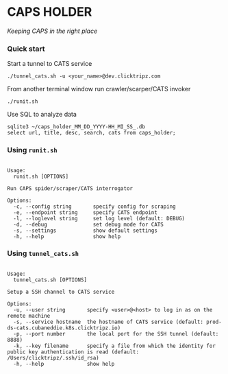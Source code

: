 # CAPS HOLDER
*Keeping CAPS in the right place*

### Quick start
Start a tunnel to CATS service
```shell script
./tunnel_cats.sh -u <your_name>@dev.clicktripz.com
```
From another terminal window run crawler/scarper/CATS invoker
```shell script
./runit.sh
```
Use SQL to analyze data
```
sqlite3 ~/caps_holder_MM_DD_YYYY-HH_MI_SS_.db
select url, title, desc, search, cats from caps_holder;
```

### Using `runit.sh`
```shell script

Usage:
  runit.sh [OPTIONS]

Run CAPS spider/scraper/CATS interrogator

Options:
  -c, --config string       specify config for scraping
  -e, --endpoint string     specify CATS endpoint
  -l, --loglevel string     set log level (default: DEBUG)
  -d, --debug               set debug mode for CATS
  -s, --settings            show default settings
  -h, --help                show help
```

### Using `tunnel_cats.sh`
```shell script

Usage:
  tunnel_cats.sh [OPTIONS]

Setup a SSH channel to CATS service

Options:
  -u, --user string       specify <user>@<host> to log in as on the remote machine
  -s, --service hostname  the hostname of CATS service (default: prod-ds-cats.cubaneddie.k8s.clicktripz.io)
  -p, --port number       the local port for the SSH tunnel (default: 8888)
  -k, --key filename      specify a file from which the identity for public key authentication is read (default: /Users/clicktripz/.ssh/id_rsa)
  -h, --help              show help
```
